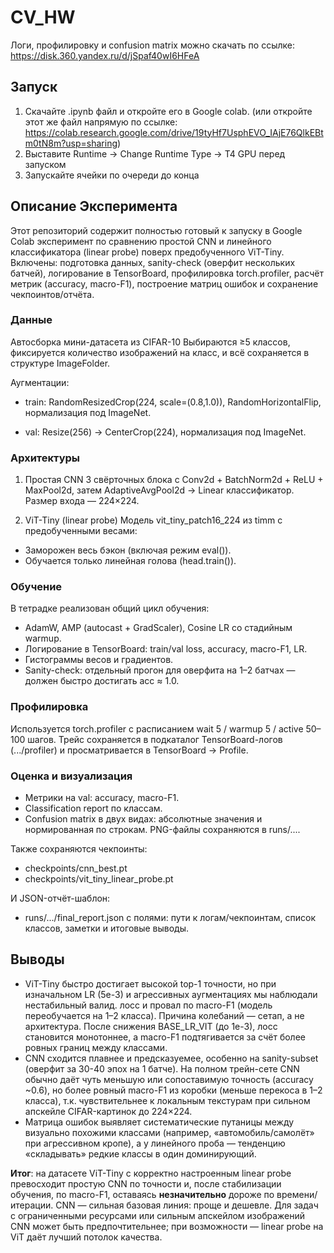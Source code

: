 # CV_HW

Логи, профилировку и confusion matrix можно скачать по ссылке: https://disk.360.yandex.ru/d/jSpaf40wI6HFeA

## Запуск

1. Скачайте .ipynb файл и откройте его в Google colab. (или откройте этот же файл напрямую по ссылке: https://colab.research.google.com/drive/19tyHf7UsphEVO_IAjE76QlkEBtm0tN8m?usp=sharing)
2. Выставите Runtime -> Change Runtime Type -> T4 GPU перед запуском
3. Запускайте ячейки по очереди до конца

## Описание Эксперимента

Этот репозиторий содержит полностью готовый к запуску в Google Colab эксперимент по сравнению простой CNN и линейного классификатора (linear probe) поверх предобученного ViT-Tiny. Включены: подготовка данных, sanity-check (оверфит нескольких батчей), логирование в TensorBoard, профилировка torch.profiler, расчёт метрик (accuracy, macro-F1), построение матриц ошибок и сохранение чекпоинтов/отчёта.

### Данные

Автосборка мини-датасета из CIFAR-10
Выбираются ≥5 классов, фиксируется количество изображений на класс, и всё сохраняется в структуре ImageFolder.

Аугментации:
- train: RandomResizedCrop(224, scale=(0.8,1.0)), RandomHorizontalFlip, нормализация под ImageNet.

- val: Resize(256) → CenterCrop(224), нормализация под ImageNet.


### Архитектуры
1. Простая CNN
  3 свёрточных блока с Conv2d + BatchNorm2d + ReLU + MaxPool2d, затем AdaptiveAvgPool2d → Linear классификатор. Размер входа — 224×224.

2. ViT-Tiny (linear probe)
  Модель vit_tiny_patch16_224 из timm с предобученными весами:
  - Заморожен весь бэкон (включая режим eval()).
  - Обучается только линейная голова (head.train()).

### Обучение

В тетрадке реализован общий цикл обучения:
- AdamW, AMP (autocast + GradScaler), Cosine LR со стадийным warmup.
- Логирование в TensorBoard: train/val loss, accuracy, macro-F1, LR.
- Гистограммы весов и градиентов.
- Sanity-check: отдельный прогон для оверфита на 1–2 батчах — должен быстро достигать acc ≈ 1.0.

### Профилировка

Используется torch.profiler с расписанием wait 5 / warmup 5 / active 50–100 шагов. Трейс сохраняется в подкаталог TensorBoard-логов (.../profiler) и просматривается в TensorBoard → Profile.

### Оценка и визуализация

- Метрики на val: accuracy, macro-F1.
- Classification report по классам.
- Confusion matrix в двух видах: абсолютные значения и нормированная по строкам. PNG-файлы сохраняются в runs/....

Также сохраняются чекпоинты:

- checkpoints/cnn_best.pt
- checkpoints/vit_tiny_linear_probe.pt

И JSON-отчёт-шаблон:
- runs/.../final_report.json с полями: пути к логам/чекпоинтам, список классов, заметки и итоговые выводы.


## Выводы

- ViT-Tiny быстро достигает высокой top-1 точности, но при изначальном LR (5e-3) и агрессивных аугментациях мы наблюдали нестабильный валид. лосс и провал по macro-F1 (модель переобучается на 1–2 класса). Причина колебаний — сетап, а не архитектура. После снижения BASE_LR_VIT (до 1e-3), лосс становится монотоннее, а macro-F1 подтягивается за счёт более ровных границ между классами.
- CNN сходится плавнее и предсказуемее, особенно на sanity-subset (оверфит за 30-40 эпох на 1 батче). На полном трейн-сете CNN обычно даёт чуть меньшую или сопоставимую точность (accuracy ~0.6), но более ровный macro-F1 из коробки (меньше перекоса в 1–2 класса), т.к. чувствительнее к локальным текстурам при сильном апскейле CIFAR-картинок до 224×224.
- Матрица ошибок выявляет систематические путаницы между визуально похожими классами (например, «автомобиль/самолёт» при агрессивном кропе), а у линейного проба — тенденцию «складывать» редкие классы в один доминирующий.

**Итог**: на датасете ViT-Tiny с корректно настроенным linear probe превосходит простую CNN по точности и, после стабилизации обучения, по macro-F1, оставаясь **незначительно** дороже по времени/итерации. CNN — сильная базовая линия: проще и дешевле. Для задач с ограниченными ресурсами или сильным апскейлом изображений CNN может быть предпочтительнее; при возможности — linear probe на ViT даёт лучший потолок качества.
